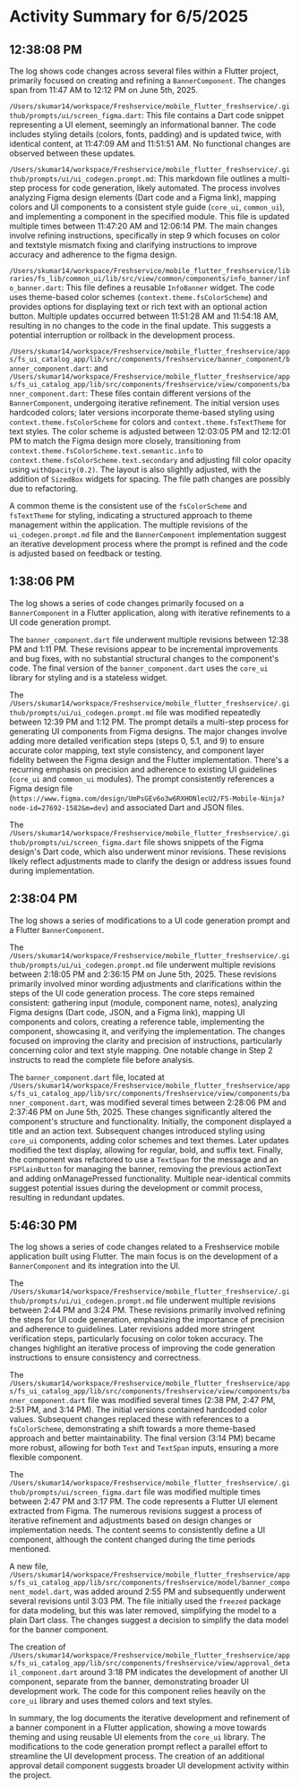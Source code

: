 # Activity Summary for 6/5/2025

## 12:38:08 PM
The log shows code changes across several files within a Flutter project, primarily focused on creating and refining a `BannerComponent`.  The changes span from 11:47 AM to 12:12 PM on June 5th, 2025.

`/Users/skumar14/workspace/Freshservice/mobile_flutter_freshservice/.github/prompts/ui/screen_figma.dart`: This file contains a Dart code snippet representing a UI element, seemingly an informational banner.  The code includes styling details (colors, fonts, padding) and is updated twice, with identical content, at 11:47:09 AM and 11:51:51 AM.  No functional changes are observed between these updates.

`/Users/skumar14/workspace/Freshservice/mobile_flutter_freshservice/.github/prompts/ui/ui_codegen.prompt.md`: This markdown file outlines a multi-step process for code generation, likely automated.  The process involves analyzing Figma design elements (Dart code and a Figma link), mapping colors and UI components to a consistent style guide (`core_ui`, `common_ui`), and implementing a component in the specified module. This file is updated multiple times between 11:47:20 AM and 12:06:14 PM. The main changes involve refining instructions, specifically in step 9 which focuses on color and textstyle mismatch fixing and clarifying instructions to improve accuracy and adherence to the figma design.

`/Users/skumar14/workspace/Freshservice/mobile_flutter_freshservice/libraries/fs_lib/common_ui/lib/src/view/common/components/info_banner/info_banner.dart`: This file defines a reusable `InfoBanner` widget.  The code uses theme-based color schemes (`context.theme.fsColorScheme`) and provides options for displaying text or rich text with an optional action button. Multiple updates occurred between 11:51:28 AM and 11:54:18 AM, resulting in  no changes to the code in the final update. This suggests a potential interruption or rollback in the development process.


`/Users/skumar14/workspace/Freshservice/mobile_flutter_freshservice/apps/fs_ui_catalog_app/lib/src/components/freshservice/banner_component/banner_component.dart`: and `/Users/skumar14/workspace/Freshservice/mobile_flutter_freshservice/apps/fs_ui_catalog_app/lib/src/components/freshservice/view/components/banner_component.dart`: These files contain different versions of the `BannerComponent`, undergoing iterative refinement. The initial version uses hardcoded colors; later versions incorporate theme-based styling using `context.theme.fsColorScheme` for colors and `context.theme.fsTextTheme` for text styles. The color scheme is adjusted between 12:03:05 PM and 12:12:01 PM to match the Figma design more closely, transitioning from `context.theme.fsColorScheme.text.semantic.info` to `context.theme.fsColorScheme.text.secondary` and adjusting fill color opacity using `withOpacity(0.2)`.  The layout is also slightly adjusted, with the addition of `SizedBox` widgets for spacing.  The file path changes are possibly due to refactoring.

A common theme is the consistent use of the `fsColorScheme` and `fsTextTheme` for styling, indicating a structured approach to theme management within the application.  The multiple revisions of the `ui_codegen.prompt.md` file and the `BannerComponent` implementation suggest an iterative development process where the prompt is refined and the code is adjusted based on feedback or testing.


## 1:38:06 PM
The log shows a series of code changes primarily focused on a `BannerComponent` in a Flutter application, along with iterative refinements to a UI code generation prompt.

The `banner_component.dart` file underwent multiple revisions between 12:38 PM and 1:11 PM.  These revisions appear to be incremental improvements and bug fixes, with no substantial structural changes to the component's code.  The final version of the `banner_component.dart`  uses the `core_ui` library for styling and is a stateless widget.

The `/Users/skumar14/workspace/Freshservice/mobile_flutter_freshservice/.github/prompts/ui/ui_codegen.prompt.md` file was modified repeatedly between 12:39 PM and 1:12 PM. The prompt details a multi-step process for generating UI components from Figma designs.  The major changes involve adding more detailed verification steps (steps 0, 5.1, and 9) to ensure accurate color mapping, text style consistency, and component layer fidelity between the Figma design and the Flutter implementation.  There's a recurring emphasis on precision and adherence to existing UI guidelines (`core_ui` and `common_ui` modules). The prompt consistently references a Figma design file (`https://www.figma.com/design/UmPsGEv6o3w6RXHONlecU2/FS-Mobile-Ninja?node-id=27692-1582&m=dev`) and associated Dart and JSON files.

The `/Users/skumar14/workspace/Freshservice/mobile_flutter_freshservice/.github/prompts/ui/screen_figma.dart` file shows snippets of the Figma design's Dart code, which also underwent minor revisions.  These revisions likely reflect adjustments made to clarify the design or address issues found during implementation.


## 2:38:04 PM
The log shows a series of modifications to a UI code generation prompt and a Flutter `BannerComponent`.

The `/Users/skumar14/workspace/Freshservice/mobile_flutter_freshservice/.github/prompts/ui/ui_codegen.prompt.md` file underwent multiple revisions between 2:18:05 PM and 2:36:15 PM on June 5th, 2025.  These revisions primarily involved minor wording adjustments and clarifications within the steps of the UI code generation process. The core steps remained consistent:  gathering input (module, component name, notes), analyzing Figma designs (Dart code, JSON, and a Figma link), mapping UI components and colors, creating a reference table, implementing the component, showcasing it, and verifying the implementation.  The changes focused on improving the clarity and precision of instructions, particularly concerning color and text style mapping.  One notable change in Step 2 instructs to read the complete file before analysis.


The `banner_component.dart` file, located at `/Users/skumar14/workspace/Freshservice/mobile_flutter_freshservice/apps/fs_ui_catalog_app/lib/src/components/freshservice/view/components/banner_component.dart`, was modified several times between 2:28:06 PM and 2:37:46 PM on June 5th, 2025. These changes significantly altered the component's structure and functionality.  Initially, the component displayed a title and an action text. Subsequent changes introduced styling using `core_ui` components, adding color schemes and text themes. Later updates modified the text display, allowing for regular, bold, and suffix text. Finally, the component was refactored to use a `TextSpan` for the message and an `FSPlainButton` for managing the banner, removing the previous actionText and adding onManagePressed functionality.  Multiple near-identical commits suggest potential issues during the development or commit process, resulting in redundant updates.


## 5:46:30 PM
The log shows a series of code changes related to a Freshservice mobile application built using Flutter.  The main focus is on the development of a `BannerComponent` and its integration into the UI.

The `/Users/skumar14/workspace/Freshservice/mobile_flutter_freshservice/.github/prompts/ui/ui_codegen.prompt.md` file underwent multiple revisions between 2:44 PM and 3:24 PM.  These revisions primarily involved refining the steps for UI code generation, emphasizing the importance of precision and adherence to guidelines.  Later revisions added more stringent verification steps, particularly focusing on color token accuracy. The changes highlight an iterative process of improving the code generation instructions to ensure consistency and correctness.

The `/Users/skumar14/workspace/Freshservice/mobile_flutter_freshservice/apps/fs_ui_catalog_app/lib/src/components/freshservice/view/components/banner_component.dart` file was modified several times (2:38 PM, 2:47 PM, 2:51 PM, and 3:14 PM).  The initial versions contained hardcoded color values.  Subsequent changes replaced these with references to a `fsColorScheme`, demonstrating a shift towards a more theme-based approach and better maintainability. The final version (3:14 PM)  became more robust, allowing for both `Text` and `TextSpan` inputs, ensuring a more flexible component.

The `/Users/skumar14/workspace/Freshservice/mobile_flutter_freshservice/.github/prompts/ui/screen_figma.dart` file was modified multiple times between 2:47 PM and 3:17 PM.  The code represents a  Flutter UI element extracted from Figma.  The numerous revisions suggest a process of iterative refinement and adjustments based on design changes or implementation needs. The content seems to consistently define a UI component, although the content changed during the time periods mentioned.

A new file, `/Users/skumar14/workspace/Freshservice/mobile_flutter_freshservice/apps/fs_ui_catalog_app/lib/src/components/freshservice/model/banner_component_model.dart`, was added around 2:55 PM and subsequently underwent several revisions until 3:03 PM.  The file initially used the `freezed` package for data modeling, but this was later removed, simplifying the model to a plain Dart class. The changes suggest a decision to simplify the data model for the banner component.


The creation of  `/Users/skumar14/workspace/Freshservice/mobile_flutter_freshservice/apps/fs_ui_catalog_app/lib/src/components/freshservice/view/approval_detail_component.dart`  around 3:18 PM indicates the development of another UI component, separate from the banner, demonstrating broader UI development work.  The code for this component relies heavily on the `core_ui` library and uses themed colors and text styles.


In summary, the log documents the iterative development and refinement of a banner component in a Flutter application, showing a move towards theming and using reusable UI elements from the `core_ui` library.  The modifications to the code generation prompt reflect a parallel effort to streamline the UI development process.  The creation of an additional approval detail component suggests broader UI development activity within the project.
